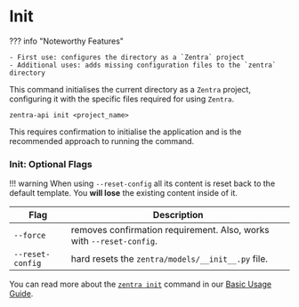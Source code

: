 # Init

??? info "Noteworthy Features"

    - First use: configures the directory as a `Zentra` project
    - Additional uses: adds missing configuration files to the `zentra` directory

This command initialises the current directory as a `Zentra` project, configuring it with the specific files required for using `Zentra`.

```shell title=""
zentra-api init <project_name>
```

This requires confirmation to initialise the application and is the recommended approach to running the command.

### Init: Optional Flags

!!! warning
    When using `--reset-config` all its content is reset back to the default template. You __will lose__ the existing content inside of it.

| Flag             | Description |
|------------------|-------------|
|`--force`         | removes confirmation requirement. Also, works with `--reset-config`. |
| `--reset-config` | hard resets the `zentra/models/__init__.py` file. |

You can read more about the [`zentra init`](#zentra-init) command in our [Basic Usage Guide](basic_usage.md#creating-a-project).
